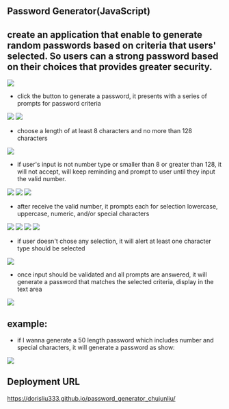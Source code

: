 ## Password Generator(JavaScript)

## create an application that enable to generate random passwords based on criteria that users' selected. So users can a strong password based on their choices that provides greater security.
<img src="./image/readme00.jpg">

* click the button to generate a password, it presents with a series of prompts for password criteria
<img src="./image/readme01.jpg">
<img src="./image/readme02.jpg">

* choose a length of at least 8 characters and no more than 128 characters
<img src="./image/readme8-128.jpg">

* if user's input is not number type or smaller than 8 or greater than 128, it will not accept,
will keep reminding and prompt to user until they input the valid number.
<img src="./image/readme03.jpg">
<img src="./image/readme04.jpg">
<img src="./image/readme05.jpg">

* after receive the valid number, it prompts each for selection lowercase, uppercase, numeric, and/or special characters
<img src="./image/readme06.jpg">
<img src="./image/readme07.jpg">
<img src="./image/readme08.jpg">
<img src="./image/readme09.jpg">

* if user doesn't chose any selection, it will alert at least one character type should be selected
<img src="./image/readme10.jpg"> 

* once input should be validated and all prompts are answered, it will generate a password that matches the selected criteria, display in the text area
<img src="./image/readme11.jpg"> 

## example:
* if I wanna generate a 50 length password which includes number and special characters, it will generate a password as show:
<img src="./image/readme12.jpg">   

## Deployment URL
https://dorisliu333.github.io/password_generator_chujunliu/
```